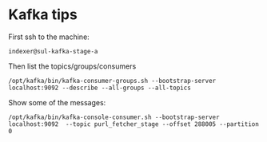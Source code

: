 # Kafka tips

First ssh to the machine:
```
indexer@sul-kafka-stage-a
```

Then list the topics/groups/consumers
```
/opt/kafka/bin/kafka-consumer-groups.sh --bootstrap-server localhost:9092 --describe --all-groups --all-topics
```


Show some of the messages:
```
/opt/kafka/bin/kafka-console-consumer.sh --bootstrap-server localhost:9092  --topic purl_fetcher_stage --offset 288005 --partition 0
```
